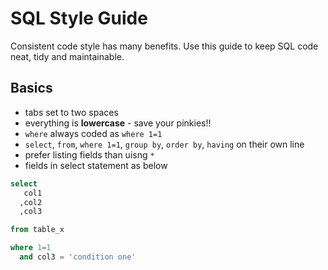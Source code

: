 # SQL Style Guide

Consistent code style has many benefits.  Use this guide to keep SQL code neat, tidy and maintainable.

## Basics

* tabs set to two spaces
* everything is **lowercase** - save your pinkies!!
* `where` always coded as `where 1=1`
* `select`, `from`, `where 1=1`, `group by`, `order by`, `having` on their own line
* prefer listing fields than uisng `*`
* fields in select statement as below

```sql
select
   col1
  ,col2
  ,col3

from table_x

where 1=1
  and col3 = 'condition one'
```
